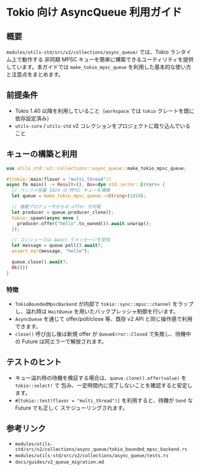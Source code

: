 # Tokio 向け AsyncQueue 利用ガイド

## 概要

`modules/utils-std/src/v2/collections/async_queue/` では、Tokio ランタイム上で動作する
非同期 MPSC キューを簡単に構築できるユーティリティを提供しています。本ガイドでは
`make_tokio_mpsc_queue` を利用した基本的な使い方と注意点をまとめます。

## 前提条件

- Tokio 1.40 以降を利用していること（`workspace` では `tokio` クレートを既に依存設定済み）
- `utils-core` / `utils-std` v2 コレクションをプロジェクトに取り込んでいること

## キューの構築と利用

```rust
use utils_std::v2::collections::async_queue::make_tokio_mpsc_queue;

#[tokio::main(flavor = "multi_thread")]
async fn main() -> Result<(), Box<dyn std::error::Error>> {
  // バッファ容量 1024 の MPSC キューを構築
  let queue = make_tokio_mpsc_queue::<String>(1024);

  // 複数プロデューサからの offer が可能
  let producer = queue.producer_clone();
  tokio::spawn(async move {
    producer.offer("hello".to_owned()).await.unwrap();
  });

  // コンシューマは await でメッセージを受信
  let message = queue.poll().await?;
  assert_eq!(message, "hello");

  queue.close().await?;
  Ok(())
}
```

### 特徴

- `TokioBoundedMpscBackend` が内部で `tokio::sync::mpsc::channel` をラップし、溢れ時は
  `WaitQueue` を用いたバックプレッシャ制御を行います。
- `AsyncQueue` を通じて offer/poll/close 等、既存 v2 API と同じ操作感で利用できます。
- `close()` 呼び出し後は新規 offer が `QueueError::Closed` で失敗し、待機中の Future
  は同エラーで解放されます。

## テストのヒント

- キュー溢れ時の待機を検証する場合は、`queue.clone().offer(value)` を `tokio::select!` で
  包み、一定時間内に完了しないことを確認すると安定します。
- `#[tokio::test(flavor = "multi_thread")]` を利用すると、待機が `Send` な Future でも正しく
  スケジューリングされます。

## 参考リンク

- `modules/utils-std/src/v2/collections/async_queue/tokio_bounded_mpsc_backend.rs`
- `modules/utils-std/src/v2/collections/async_queue/tests.rs`
- `docs/guides/v2_queue_migration.md`
